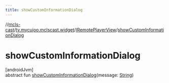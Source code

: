 ```yaml
---
title: showCustomInformationDialog
---
```

//[mcls-cast](../../../index.html)/[tv.mycujoo.mclscast.widget](../index.html)/[IRemotePlayerView](index.html)/[showCustomInformationDialog](show-custom-information-dialog.html)



# showCustomInformationDialog



[androidJvm]\
abstract fun [showCustomInformationDialog](show-custom-information-dialog.html)(message: [String](https://kotlinlang.org/api/latest/jvm/stdlib/kotlin/-string/index.html))




